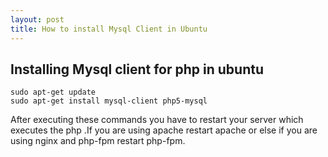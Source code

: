 ```yaml
---
layout: post
title: How to install Mysql Client in Ubuntu
---
```


## Installing Mysql client for php  in ubuntu 

 
```
sudo apt-get update
sudo apt-get install mysql-client php5-mysql
```

After executing these commands you have to restart your server which executes the php .If you are using apache restart apache or else if you are using nginx and php-fpm restart php-fpm.
